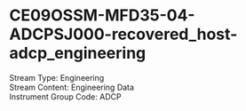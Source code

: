 # CE09OSSM-MFD35-04-ADCPSJ000-recovered_host-adcp_engineering

Stream Type: Engineering<br>
Stream Content: Engineering Data<br>
Instrument Group Code: ADCP<br>
